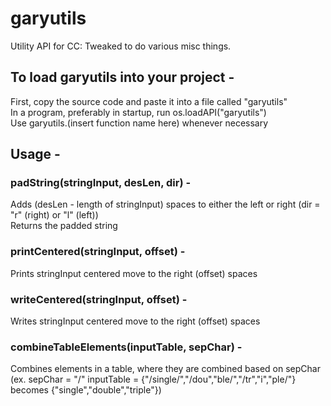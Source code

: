 # garyutils
Utility API for CC: Tweaked to do various misc things. 

## To load garyutils into your project -  
First, copy the source code and paste it into a file called "garyutils"  
In a program, preferably in startup, run os.loadAPI("garyutils")  
Use garyutils.(insert function name here) whenever necessary  
  
## Usage -  
### padString(stringInput, desLen, dir) -  
Adds (desLen - length of stringInput) spaces to either the left or right (dir = "r" (right) or "l" (left))  
Returns the padded string  
  
### printCentered(stringInput, offset) -  
Prints stringInput centered move to the right (offset) spaces  
  
### writeCentered(stringInput, offset) -  
Writes stringInput centered move to the right (offset) spaces  
  
### combineTableElements(inputTable, sepChar) -  
Combines elements in a table, where they are combined based on sepChar (ex. sepChar = "/" inputTable = {"/single/","/dou","ble/","/tr","i","ple/"} becomes {"single","double","triple"})  
